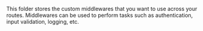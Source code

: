 This folder stores the custom middlewares that you want to use across your routes. Middlewares can be used to perform tasks such as authentication, input validation, logging, etc.
